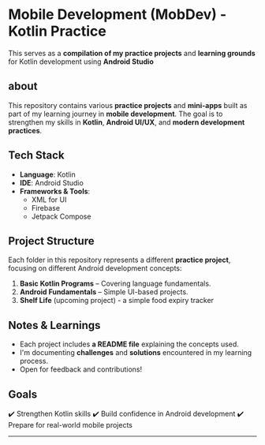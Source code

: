 # Mobile Development (MobDev) - Kotlin Practice

This serves as a **compilation of my practice projects** and **learning grounds** for Kotlin development using **Android Studio**

## about
This repository contains various **practice projects** and **mini-apps** built as part of my learning journey in **mobile development**. The goal is to strengthen my skills in **Kotlin**, **Android UI/UX**, and **modern development practices**.

## Tech Stack
- **Language**: Kotlin
- **IDE**: Android Studio 
- **Frameworks & Tools**:
  - XML for UI 
  - Firebase
  - Jetpack Compose

## Project Structure
Each folder in this repository represents a different **practice project**, focusing on different Android development concepts:

1. **Basic Kotlin Programs** – Covering language fundamentals.
2. **Android Fundamentals** – Simple UI-based projects.
3. **Shelf Life** (upcoming project) - a simple food expiry tracker


## Notes & Learnings
- Each project includes **a README file** explaining the concepts used.
- I'm documenting **challenges** and **solutions** encountered in my learning process.
- Open for feedback and contributions!

    

## Goals
✔️ Strengthen Kotlin skills
✔️ Build confidence in Android development
✔️ Prepare for real-world mobile projects


---
